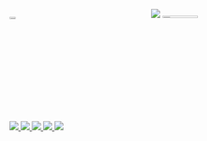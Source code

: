 <!-- Hi, I'm Jenyffer Prochno, a bachelor's student in Data Science at Uninter! -->

<!-- GitHub Stats -->
<div style="display: flex;">
  <div style="flex: 1;">
    <p>      
<div class="github-stats" style="display: flex; height: 200px;">
  <div style="flex: 1; width: 50%;">
    <p style="width: 50%; height: 50%;">
      <img src="https://github-readme-stats.vercel.app/api/top-langs?username=jlprochno&show_icons=true&locale=en&layout=compact&theme=gotham" alt="jlprochno_most_used_languages" style="width: 30%; height: 10%;" />
    </p>
  </div>  
  <div style="flex: 1;">
    <picture>
      <source 
  <div style="flex: 1; width: 10%;">
    <picture style="width: 50%; height: 10%;">
      <source
        srcset="https://github-readme-stats.vercel.app/api?username=jlprochno&show_icons=true&theme=dracula"
        media="(prefers-color-scheme: dark)"
      />
      <source
        srcset="https://github-readme-stats.vercel.app/api?username=jlprochno&show_icons=true&theme=dracula"
        media="(prefers-color-scheme: light), (prefers-color-scheme: no-preference)"
      />
      <img src="https://github-readme-stats.vercel.app/api?username=jlprochno&show_icons=true" />
      <img src="https://github-readme-stats.vercel.app/api?username=jlprochno&show_icons=true" style="width: 50%; height: 10%;" />
    </picture>
  </div>
</div>

<!-- Social Media Links -->
<div> 
  <a href="https://www.youtube.com/@jprochno" target="_blank">
    <img src="https://img.shields.io/badge/YouTube-FF0000?style=for-the-badge&logo=youtube&logoColor=white" target="_blank">
  </a>
  <a href="https://www.instagram.com/jlprochno/" target="_blank">
    <img src="https://img.shields.io/badge/-Instagram-%23E4405F?style=for-the-badge&logo=instagram&logoColor=white" target="_blank">
  </a>
  <a href="https://www.twitch.tv/jprochno" target="_blank">
    <img src="https://img.shields.io/badge/Twitch-9146FF?style=for-the-badge&logo=twitch&logoColor=white" target="_blank">
  </a>
  <a href="mailto:jlprochno@gmail.com">
    <img src="https://img.shields.io/badge/-Gmail-%23333?style=for-the-badge&logo=gmail&logoColor=white" target="_blank">
  </a>
  <a href="https://www.linkedin.com/in/jlprochno/" target="_blank">
    <img src="https://img.shields.io/badge/-LinkedIn-%230077B5?style=for-the-badge&logo=linkedin&logoColor=white" target="_blank">
  </a>
</div>
